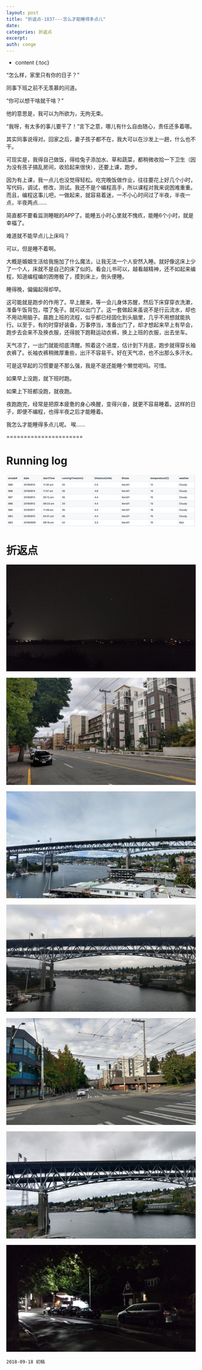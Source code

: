 ```yaml
---
layout: post
title: "折返点-1837---怎么才能睡得多点儿"
date:
categories: 折返点
excerpt:
auth: conge
---
```

* content
{:toc}

“怎么样，家里只有你的日子？”

同事下班之前不无羡慕的问道。

“你可以想干啥就干啥？”

他的意思是，我可以为所欲为，无拘无束。

“我呀，有太多的事儿要干了！”言下之意，哪儿有什么自由随心，责任还多着哪。

其实同事说得对。回家之后，妻子孩子都不在，我大可以在沙发上一趟，什么也不干。

可现实是，我得自己做饭，得给兔子添加水、草和蔬菜，都稍微收拾一下卫生（因为没有孩子搞乱房间，收拾起来很快），还要上课，跑步。

因为有上课，我一点儿也没觉得轻松。吃完晚饭做作业，往往要花上好几个小时，写代码，调试，修改，测试。我还不是个编程高手，所以课程对我来说困难重重。而且，编程这事儿吧，一做起来，就容易着迷，一不小心时间过了半夜，半夜一点，半夜两点……

简直都不要看监测睡眠的APP了。能睡五小时心里就不愧疚，能睡6个小时，就是幸福了。

难道就不能早点儿上床吗？

可以，但是睡不着啊。

大概是婚姻生活给我施加了什么魔法，让我无法一个人安然入睡。就好像这床上少了一个人，床就不是自己的床了似的。看会儿书可以，越看越精神，还不如起来编程，知道编程编的困倦极了，摸到床上，倒头便睡。

睡得晚，偏偏起得却早。

这可能就是跑步的作用了。早上醒来，等一会儿身体苏醒，然后下床穿穿衣洗漱，准备午饭背包，喂了兔子。就可以出门了。这一套做起来虽说不是行云流水，却也不用动用脑子。晨跑上班的流程，似乎都已经固化到头脑里，几乎不用想就能执行。以至于，有的时穿好装备，万事停当，准备出门了，却才想起来早上有早会，跑步去会来不及换衣服，还得脱下跑鞋运动衣裤，换上上班的衣服，出去坐车。

天气凉了，一出门就能彻底清醒。照着这个进度，估计到下月底，跑步就得穿长袖衣裤了。长袖衣裤稍微厚重些，出汗不容易干。好在天气凉，也不出那么多汗水。

可是这早起的习惯要是不那么强，我是不是还能睡个懒觉呢吗。可惜。

如果早上没跑，就下班时跑。

如果上下班都没跑，就夜跑。

夜跑跑完，经常是把原本疲惫的身心唤醒，变得兴奋，就更不容易睡着。这样的日子，即便不编程，也得半夜之后才能睡着。

我怎么才能睡得多点儿呢。 唉……

======================

# Running log
![Running log week 37, 2018](/assets/images/折返点/118382-ec6496c306b846ac.png)

# 折返点
![20180909.jpg](/assets/images/折返点/118382-57cfb2b8ebbfec79.jpg)

![20180910.jpg](/assets/images/折返点/118382-c61c7e9b98e3cf57.jpg)

![20180911.jpg](/assets/images/折返点/118382-e0cb93b7fb55afc5.jpg)

![20180912.jpg](/assets/images/折返点/118382-ad7247c388f9142e.jpg)

![20180913.jpg](/assets/images/折返点/118382-d0f73b3183fc6d12.jpg)

![20180914.jpg](/assets/images/折返点/118382-ac056f6df73dd499.jpg)

![20180915.jpg](/assets/images/折返点/118382-82b12eb8ea39d8f6.jpg)

```
2018-09-18 初稿
```
